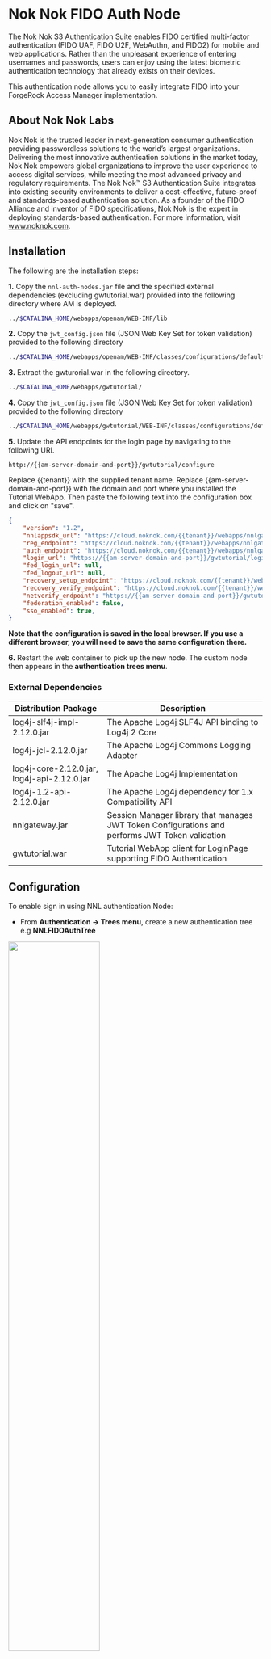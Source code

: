 # Nok Nok FIDO Auth Node
The Nok Nok S3 Authentication Suite enables FIDO certified multi-factor authentication (FIDO UAF, FIDO U2F, WebAuthn, and FIDO2) for mobile
and web applications. Rather than the unpleasant experience of entering usernames and passwords, users can enjoy using the latest biometric
authentication technology that already exists on their devices.

This authentication node allows you to easily integrate FIDO into your ForgeRock Access Manager implementation.

## About Nok Nok Labs
Nok Nok is the trusted leader in next-generation consumer authentication providing passwordless solutions to the world’s largest organizations. Delivering the most innovative authentication solutions in the market today, Nok Nok empowers global organizations to improve the user experience to access digital services, while meeting the most advanced privacy and regulatory requirements. The Nok Nok™ S3 Authentication Suite integrates into existing security environments to deliver a cost-effective, future-proof and standards-based authentication solution. As a founder of the FIDO Alliance and inventor of FIDO specifications, Nok Nok is the expert in deploying standards-based authentication.  For more information, visit www.noknok.com.

## Installation
The following are the installation steps:

**1.** Copy the `nnl-auth-nodes.jar` file and the specified external dependencies (excluding gwtutorial.war) provided into the following directory where AM is deployed.
```bash
../$CATALINA_HOME/webapps/openam/WEB-INF/lib
```
**2.** Copy the `jwt_config.json` file (JSON Web Key Set for token validation) provided to the following directory 
```bash
../$CATALINA_HOME/webapps/openam/WEB-INF/classes/configurations/default/token
```
**3.** Extract the gwturorial.war in the following directory.  
```bash
../$CATALINA_HOME/webapps/gwtutorial/
```
**4.** Copy the `jwt_config.json` file (JSON Web Key Set for token validation) provided to the following directory 
```bash
../$CATALINA_HOME/webapps/gwtutorial/WEB-INF/classes/configurations/default/SessionPlugin
```
**5.** Update the API endpoints for the login page by navigating to the following URI. 
```http
http://{{am-server-domain-and-port}}/gwtutorial/configure
```
Replace {{tenant}} with the supplied tenant name. Replace {{am-server-domain-and-port}} with the domain and port where you installed the Tutorial WebApp. Then paste the following text into the configuration box and click on "save".

```json
{
    "version": "1.2",
    "nnlappsdk_url": "https://cloud.noknok.com/{{tenant}}/webapps/nnlgateway-6.0.2",
    "reg_endpoint": "https://cloud.noknok.com/{{tenant}}/webapps/nnlgateway/nnl/reg",
    "auth_endpoint": "https://cloud.noknok.com/{{tenant}}/webapps/nnlgateway/nnl/auth",
	"login_url": "https://{{am-server-domain-and-port}}/gwtutorial/login",
	"fed_login_url": null,
    "fed_logout_url": null,
    "recovery_setup_endpoint": "https://cloud.noknok.com/{{tenant}}/webapps/nnlgateway/recovery/setup",
    "recovery_verify_endpoint": "https://cloud.noknok.com/{{tenant}}/webapps/nnlgateway/recovery/verify",
    "netverify_endpoint": "https://{{am-server-domain-and-port}}/gwtutorial/nvinit",
    "federation_enabled": false,
    "sso_enabled": true,
}
``` 
**Note that the configuration is saved in the local browser. If you use a different browser, you will need to save the same configuration there.**

**6.** Restart the web container to pick up the new node. The custom node then appears in the **authentication trees menu**.

### External Dependencies

| Distribution Package | Description |
| ------ | ------ |
| log4j-slf4j-impl-2.12.0.jar | The Apache Log4j SLF4J API binding to Log4j 2 Core  |
| log4j-jcl-2.12.0.jar | The Apache Log4j Commons Logging Adapter |
| log4j-core-2.12.0.jar, log4j-api-2.12.0.jar | The Apache Log4j Implementation |
| log4j-1.2-api-2.12.0.jar | The Apache Log4j dependency for 1.x Compatibility API |
| nnlgateway.jar | Session Manager library that manages JWT Token Configurations and performs JWT Token validation |
| gwtutorial.war | Tutorial WebApp client for LoginPage supporting FIDO Authentication |

## Configuration
To enable sign in using NNL authentication Node:

- From **Authentication → Trees menu**, create a new authentication tree e.g **NNLFIDOAuthTree**

<img src="./images/createTree.png" width=60%>

- The following is an example for the authentication tree using the **NNL Validator Node**. You can add your own or standard **username/password** authenticator nodes provided by AMServer for authentication using passwords.

<img src="./images/sampletree.png">

- Save the Tree after adding all the required nodes.

- Update the **Authentication → Settings** for using the **NNLFIDOAuthTree** tree to be the default for authentication flow.

<img src="./images/treeSettings.png">

## NNL Token Validator Node
Once you install the jar file the NNL Token Validator Node is available in the tree designer pallet:

<img src="./images/node.png" width=30%>

NNL Token Validator Node is a Tree Node that serves 2 purposes. 
- It acts as a redirection node to the Nok Nok Authentication client hosted with AM server. This NNL client enables FIDO certified multi-factor authentication (FIDO UAF, FIDO U2F, WebAuthn, and FIDO2) for web applications. 
- It validates the JWT Token received from the Nok Nok Authentication Server after successful user authentication using FIDO and generates user session information.

These are the Node Configuration Properties:  

- **Authorization Cookie Name:** name of the authentication cookie which contains the JWT received from NNL Auth Server.  
- **AM Endpoint:** URI to the AM endpoint of the hosted AM server.
- **Login Page Endpoint:** URI to the tutorial webapp login page hosted on the server. 

Update the hostname in the settings to match your installation:

<img src="./images/node_configuration.png" width=30%>

## Registration Flow
Before being able to use FIDO, you need to register a credential. Navigate to http://{{am-server-domain-and-port}}/gwtutorial in a WebAuthn capable browser.

**1.** Login using any choosen user, e.g., "demo", and hardcoded password "noknok".

<img src="./images/signinpage.png" width=50%>

**2.** Click on Setup. This will trigger a WebAuthn registration.

<img src="./images/RegisterFIDO.png" width=40%>

**3.** You will see the new registration listed.

<img src="./images/successReg.png" width=40%>

**4.** Now click the top left menu and then pick logout.

## Authentication Flow

You will need a service provider that has been configured to work with your Access Manager server.

**1.** Navigate to your service provider, which should redirect to your Access Manager if you are not signed in already.

**2.** The **NNL Token Validator Node** redirects to the NNL Authentication Client's *Sign-In* page hosted on your **Access Manager** server.

<img src="./images/signinpage.png" width=50%>

**3.** User can sign in using **FIDO2**.

<img src="./images/Fido2signin.png" width=50%>

<img src="./images/fidopopup.png" width=50%>

**4.** After successful authentication User is redirected to the **consent page** on the **AM server**.

<img src="./images/consent.png" width=50%>

**5.** Once User consent, the browser is redirected to the client application with the session information for accessing **protected resources**.

<img src="./images/resource.png" width=50%>

# Support
For more information on this node or to request a demonstration, please contact: Frank Gasparovic - frank.gasparovic@forgerock.com or info@noknok.com